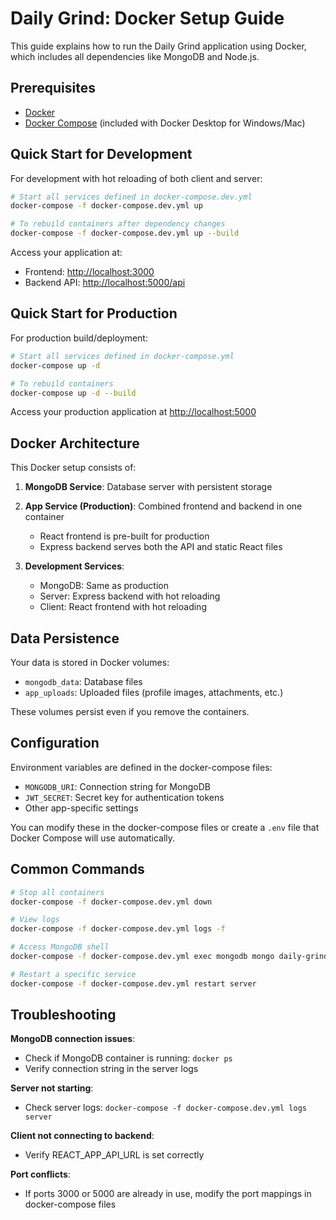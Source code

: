 # Daily Grind: Docker Setup Guide

This guide explains how to run the Daily Grind application using Docker, which includes all dependencies like MongoDB and Node.js.

## Prerequisites

- [Docker](https://docs.docker.com/get-docker/)
- [Docker Compose](https://docs.docker.com/compose/install/) (included with Docker Desktop for Windows/Mac)

## Quick Start for Development

For development with hot reloading of both client and server:

```bash
# Start all services defined in docker-compose.dev.yml
docker-compose -f docker-compose.dev.yml up

# To rebuild containers after dependency changes
docker-compose -f docker-compose.dev.yml up --build
```

Access your application at:

- Frontend: <http://localhost:3000>
- Backend API: <http://localhost:5000/api>

## Quick Start for Production

For production build/deployment:

```bash
# Start all services defined in docker-compose.yml
docker-compose up -d

# To rebuild containers
docker-compose up -d --build
```

Access your production application at <http://localhost:5000>

## Docker Architecture

This Docker setup consists of:

1. **MongoDB Service**: Database server with persistent storage
2. **App Service (Production)**: Combined frontend and backend in one container
   - React frontend is pre-built for production
   - Express backend serves both the API and static React files

3. **Development Services**:
   - MongoDB: Same as production
   - Server: Express backend with hot reloading
   - Client: React frontend with hot reloading

## Data Persistence

Your data is stored in Docker volumes:

- `mongodb_data`: Database files
- `app_uploads`: Uploaded files (profile images, attachments, etc.)

These volumes persist even if you remove the containers.

## Configuration

Environment variables are defined in the docker-compose files:

- `MONGODB_URI`: Connection string for MongoDB
- `JWT_SECRET`: Secret key for authentication tokens
- Other app-specific settings

You can modify these in the docker-compose files or create a `.env` file that Docker Compose will use automatically.

## Common Commands

```bash
# Stop all containers
docker-compose -f docker-compose.dev.yml down

# View logs
docker-compose -f docker-compose.dev.yml logs -f

# Access MongoDB shell
docker-compose -f docker-compose.dev.yml exec mongodb mongo daily-grind

# Restart a specific service
docker-compose -f docker-compose.dev.yml restart server
```

## Troubleshooting

**MongoDB connection issues**:

- Check if MongoDB container is running: `docker ps`
- Verify connection string in the server logs

**Server not starting**:

- Check server logs: `docker-compose -f docker-compose.dev.yml logs server`

**Client not connecting to backend**:

- Verify REACT_APP_API_URL is set correctly

**Port conflicts**:

- If ports 3000 or 5000 are already in use, modify the port mappings in docker-compose files
